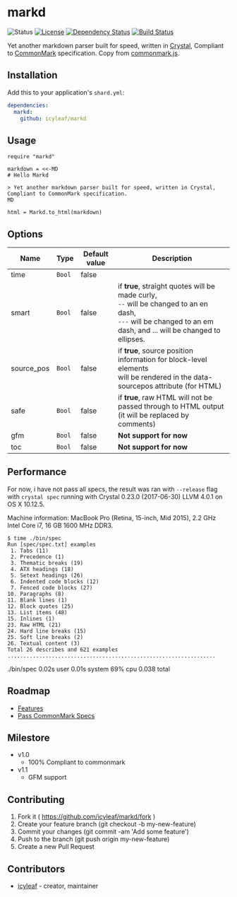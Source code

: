 # markd

![Status](https://img.shields.io/badge/status-WIP-blue.svg)
[![License](https://img.shields.io/badge/license-MIT-green.svg)](https://github.com/icyleaf/markd/blob/master/LICENSE)
[![Dependency Status](https://shards.rocks/badge/github/icyleaf/markd/status.svg)](https://shards.rocks/github/icyleaf/markd)
[![Build Status](https://img.shields.io/circleci/project/github/icyleaf/markd/master.svg?style=flat)](https://circleci.com/gh/icyleaf/markd)

Yet another markdown parser built for speed, written in [Crystal](https://crystal-lang.org), Compliant to [CommonMark](http://spec.commonmark.org) specification. Copy from [commonmark.js](https://github.com/jgm/commonmark.js).

## Installation

Add this to your application's `shard.yml`:

```yaml
dependencies:
  markd:
    github: icyleaf/markd
```

## Usage

```crystal
require "markd"

markdown = <<-MD
# Hello Markd

> Yet another markdown parser built for speed, written in Crystal, Compliant to CommonMark specification.
MD

html = Markd.to_html(markdown)
```

## Options

Name | Type | Default value | Description |
---|---|---|---
time | `Bool` | false |
smart | `Bool` | false |if **true**, straight quotes will be made curly,<br />`--` will be changed to an en dash,<br />`---` will be changed to an em dash, and ... will be changed to ellipses.
source_pos | `Bool` | false | if **true**, source position information for block-level elements<br />will be rendered in the data-sourcepos attribute (for HTML)
safe | `Bool` | false | if **true**, raw HTML will not be passed through to HTML output (it will be replaced by comments)
gfm | `Bool` | false | **Not support for now**
toc | `Bool` | false | **Not support for now**

## Performance

For now, i have not pass all specs, the result was ran with `--release` flag with `crystal spec` running with Crystal 0.23.0 (2017-06-30) LLVM 4.0.1 on OS X 10.12.5.

Machine information: MacBook Pro (Retina, 15-inch, Mid 2015), 2.2 GHz Intel Core i7, 16 GB 1600 MHz DDR3.

```
$ time ./bin/spec
Run [spec/spec.txt] examples
 1. Tabs (11)
 2. Precedence (1)
 3. Thematic breaks (19)
 4. ATX headings (18)
 5. Setext headings (26)
 6. Indented code blocks (12)
 7. Fenced code blocks (27)
10. Paragraphs (8)
11. Blank lines (1)
12. Block quotes (25)
13. List items (48)
15. Inlines (1)
23. Raw HTML (21)
24. Hard line breaks (15)
25. Soft line breaks (2)
26. Textual content (3)
Total 26 describes and 621 examples
..................................................................
```
./bin/spec  0.02s user 0.01s system 69% cpu 0.038 total
## Roadmap

- [Features](https://github.com/icyleaf/markd/issues/1)
- [Pass CommonMark Specs](https://github.com/icyleaf/markd/issues/3)

## Milestore

- v1.0
  - 100% Compliant to commonmark
- v1.1
  - GFM support

## Contributing

1. Fork it ( https://github.com/icyleaf/markd/fork )
2. Create your feature branch (git checkout -b my-new-feature)
3. Commit your changes (git commit -am 'Add some feature')
4. Push to the branch (git push origin my-new-feature)
5. Create a new Pull Request

## Contributors

- [icyleaf](https://github.com/icyleaf) - creator, maintainer
